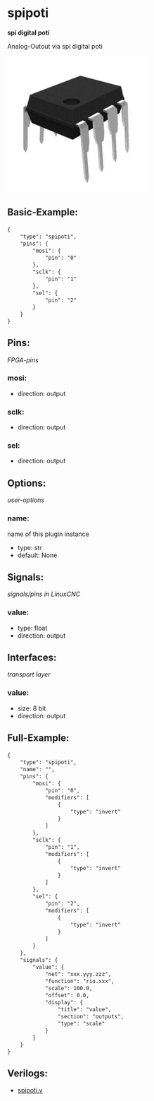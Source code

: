 # spipoti
**spi digital poti**

Analog-Outout via spi digital poti


![image.png](image.png)

## Basic-Example:
```
{
    "type": "spipoti",
    "pins": {
        "mosi": {
            "pin": "0"
        },
        "sclk": {
            "pin": "1"
        },
        "sel": {
            "pin": "2"
        }
    }
}
```

## Pins:
*FPGA-pins*
### mosi:

 * direction: output

### sclk:

 * direction: output

### sel:

 * direction: output


## Options:
*user-options*
### name:
name of this plugin instance

 * type: str
 * default: None


## Signals:
*signals/pins in LinuxCNC*
### value:

 * type: float
 * direction: output


## Interfaces:
*transport layer*
### value:

 * size: 8 bit
 * direction: output


## Full-Example:
```
{
    "type": "spipoti",
    "name": "",
    "pins": {
        "mosi": {
            "pin": "0",
            "modifiers": [
                {
                    "type": "invert"
                }
            ]
        },
        "sclk": {
            "pin": "1",
            "modifiers": [
                {
                    "type": "invert"
                }
            ]
        },
        "sel": {
            "pin": "2",
            "modifiers": [
                {
                    "type": "invert"
                }
            ]
        }
    },
    "signals": {
        "value": {
            "net": "xxx.yyy.zzz",
            "function": "rio.xxx",
            "scale": 100.0,
            "offset": 0.0,
            "display": {
                "title": "value",
                "section": "outputs",
                "type": "scale"
            }
        }
    }
}
```

## Verilogs:
 * [spipoti.v](spipoti.v)
